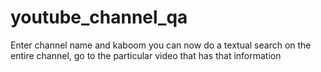 # youtube_channel_qa
Enter channel name and kaboom you can now do a textual search on the entire channel, go to the particular video that has that information
